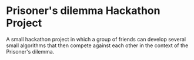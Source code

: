# Prisoner's dilemma Hackathon Project
A small hackathon project in which a group of friends can develop several small algorithms that then compete against each other in the context of the Prisoner's dilemma.
